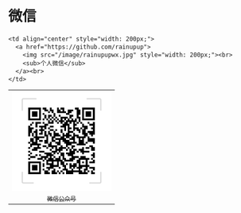 # 微信

<table>
  <tr>
    <td align="center" style="width: 200px;">
      <a href="https://github.com/rainupup">
        <img src="/image/wxGZH.png" style="width: 200px;"><br>
        <sub>微信公众号</sub>
      </a><br>
    </td>
 
    <td align="center" style="width: 200px;">
      <a href="https://github.com/rainupup">
        <img src="/image/rainupupwx.jpg" style="width: 200px;"><br>
        <sub>个人微信</sub>
      </a><br>
    </td>
  </tr>
</table>
